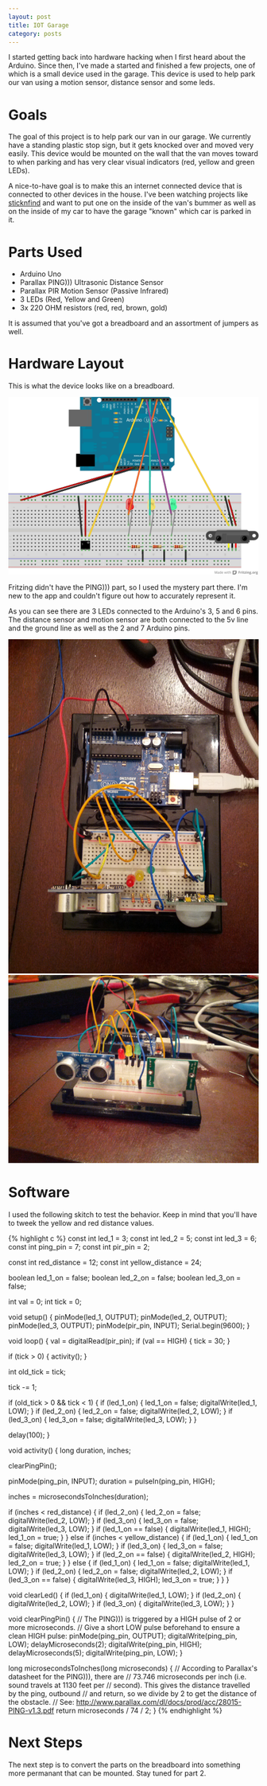 ```yaml
---
layout: post
title: IOT Garage
category: posts
---
```


I started getting back into hardware hacking when I first heard about the Arduino. Since then, I've made a started and finished a few projects, one of which is a small device used in the garage. This device is used to help park our van using a motion sensor, distance sensor and some leds.

# Goals

The goal of this project is to help park our van in our garage. We currently have a standing plastic stop sign, but it gets knocked over and moved very easily. This device would be mounted on the wall that the van moves toward to when parking and has very clear visual indicators (red, yellow and green LEDs).

A nice-to-have goal is to make this an internet connected device that is connected to other devices in the house. I've been watching projects like [sticknfind](http://www.sticknfind.com/) and want to put one on the inside of the van's bummer as well as on the inside of my car to have the garage "known" which car is parked in it.

# Parts Used

* Arduino Uno
* Parallax PING\)\)\) Ultrasonic Distance Sensor
* Parallax PIR Motion Sensor \(Passive Infrared\)
* 3 LEDs \(Red, Yellow and Green\)
* 3x 220 OHM resistors \(red, red, brown, gold\)

It is assumed that you've got a breadboard and an assortment of jumpers as well.

# Hardware Layout

This is what the device looks like on a breadboard.

![Fritzing render](/images/iot-garage.jpg)

Fritzing didn't have the PING\)\)\) part, so I used the mystery part there. I'm new to the app and couldn't figure out how to accurately represent it.

As you can see there are 3 LEDs connected to the Arduino's 3, 5 and 6 pins. The distance sensor and motion sensor are both connected to the 5v line and the ground line as well as the 2 and 7 Arduino pins.

![Top view](/images/iot-garage-top.jpg)
![Size view](/images/iot-garage-side.jpg)

# Software

I used the following skitch to test the behavior. Keep in mind that you'll have to tweek the yellow and red distance values.


{% highlight c %}
const int led_1 = 3;
const int led_2 = 5;
const int led_3 = 6;
const int ping_pin = 7;
const int pir_pin = 2;

const int red_distance = 12;
const int yellow_distance = 24;

boolean led_1_on = false;
boolean led_2_on = false;
boolean led_3_on = false;

int val = 0;
int tick = 0;

void setup() {
  pinMode(led_1, OUTPUT);
  pinMode(led_2, OUTPUT);
  pinMode(led_3, OUTPUT);
  pinMode(pir_pin, INPUT); 
  Serial.begin(9600);
}

void loop() {
  val = digitalRead(pir_pin);
  if (val == HIGH) {
    tick = 30;
  }

  if (tick > 0) {
    activity();
  }

  int old_tick = tick;

  tick -= 1;

  if (old_tick > 0 && tick < 1) {
    if (led_1_on) {
      led_1_on = false;
      digitalWrite(led_1, LOW);
    }
    if (led_2_on) {
      led_2_on = false;
      digitalWrite(led_2, LOW);
    }
    if (led_3_on) {
      led_3_on = false;
      digitalWrite(led_3, LOW);
    }
  }

  delay(100);
}

void activity() {
  long duration, inches;
  
  clearPingPin();

  pinMode(ping_pin, INPUT);
  duration = pulseIn(ping_pin, HIGH);

  inches = microsecondsToInches(duration);
  
  if (inches < red_distance) {
    if (led_2_on) {
      led_2_on = false;
      digitalWrite(led_2, LOW);
    }
    if (led_3_on) {
      led_3_on = false;
      digitalWrite(led_3, LOW);
    }
    if (led_1_on == false) {
      digitalWrite(led_1, HIGH);
      led_1_on = true;
    }
  } else if (inches < yellow_distance) {
  if (led_1_on) {
      led_1_on = false;
      digitalWrite(led_1, LOW);
    }
    if (led_3_on) {
      led_3_on = false;
      digitalWrite(led_3, LOW);
    }
    if (led_2_on == false) {
      digitalWrite(led_2, HIGH);
      led_2_on = true;
    }
  } else {
    if (led_1_on) {
      led_1_on = false;
      digitalWrite(led_1, LOW);
    }
    if (led_2_on) {
      led_2_on = false;
      digitalWrite(led_2, LOW);
    }
    if (led_3_on == false) {
      digitalWrite(led_3, HIGH);
      led_3_on = true;
    }
  }
}

void clearLed() {
  if (led_1_on) {
    digitalWrite(led_1, LOW);
  }
  if (led_2_on) {
    digitalWrite(led_2, LOW);
  }
  if (led_3_on) {
    digitalWrite(led_3, LOW);
  }
}

void clearPingPin() {
  // The PING))) is triggered by a HIGH pulse of 2 or more microseconds.
  // Give a short LOW pulse beforehand to ensure a clean HIGH pulse:
  pinMode(ping_pin, OUTPUT);
  digitalWrite(ping_pin, LOW);
  delayMicroseconds(2);
  digitalWrite(ping_pin, HIGH);
  delayMicroseconds(5);
  digitalWrite(ping_pin, LOW);
}

long microsecondsToInches(long microseconds)
{
  // According to Parallax's datasheet for the PING))), there are
  // 73.746 microseconds per inch (i.e. sound travels at 1130 feet per
  // second).  This gives the distance travelled by the ping, outbound
  // and return, so we divide by 2 to get the distance of the obstacle.
  // See: http://www.parallax.com/dl/docs/prod/acc/28015-PING-v1.3.pdf
  return microseconds / 74 / 2;
}
{% endhighlight %}

# Next Steps

The next step is to convert the parts on the breadboard into something more permanant that can be mounted. Stay tuned for part 2.
